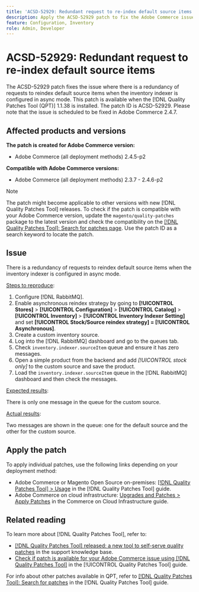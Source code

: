 ```yaml
---
title: 'ACSD-52929: Redundant request to re-index default source items'
description: Apply the ACSD-52929 patch to fix the Adobe Commerce issue where there is a redundant request to reindex the default source items when the inventory indexer is configured in async mode.
feature: Configuration, Inventory
role: Admin, Developer
---
```

# ACSD-52929: Redundant request to re-index default source items

The ACSD-52929 patch fixes the issue where there is a redundancy of requests to reindex default source items when the inventory indexer is configured in async mode. This patch is available when the [!DNL Quality Patches Tool (QPT)] 1.1.38 is installed. The patch ID is ACSD-52929. Please note that the issue is scheduled to be fixed in Adobe Commerce 2.4.7.

## Affected products and versions

**The patch is created for Adobe Commerce version:**

* Adobe Commerce (all deployment methods) 2.4.5-p2

**Compatible with Adobe Commerce versions:**

* Adobe Commerce (all deployment methods) 2.3.7 - 2.4.6-p2

>[!NOTE]
>
>The patch might become applicable to other versions with new [!DNL Quality Patches Tool] releases. To check if the patch is compatible with your Adobe Commerce version, update the `magento/quality-patches` package to the latest version and check the compatibility on the [[!DNL Quality Patches Tool]: Search for patches page](https://experienceleague.adobe.com/tools/commerce-quality-patches/index.html). Use the patch ID as a search keyword to locate the patch.

## Issue

There is a redundancy of requests to reindex default source items when the inventory indexer is configured in async mode.

<u>Steps to reproduce</u>:

1. Configure [!DNL RabbitMQ]. 
1. Enable asynchronous reindex strategy by going to **[!UICONTROL Stores]** > **[!UICONTROL Configuration]** > **[!UICONTROL Catalog]** > **[!UICONTROL Inventory]** > **[!UICONTROL Inventory Indexer Setting]** and set **[!UICONTROL Stock/Source reindex strategy] = [!UICONTROL Asynchronous]**.
1. Create a custom inventory source.
1. Log into the [!DNL RabbitMQ] dashboard and go to the queues tab.
1. Check `inventory.indexer.sourceItem` queue and ensure it has zero messages.
1. Open a simple product from the backend and add *[!UICONTROL stock only]* to the custom source and save the product.
1. Load the `inventory.indexer.sourceItem` queue in the [!DNL RabbitMQ] dashboard and then check the messages.

<u>Expected results</u>:

There is only one message in the queue for the custom source.

<u>Actual results</u>:

Two messages are shown in the queue: one for the default source and the other for the custom source.

## Apply the patch

To apply individual patches, use the following links depending on your deployment method:

* Adobe Commerce or Magento Open Source on-premises: [[!DNL Quality Patches Tool] > Usage](https://experienceleague.adobe.com/docs/commerce-operations/tools/quality-patches-tool/usage.html) in the [!DNL Quality Patches Tool] guide.
* Adobe Commerce on cloud infrastructure: [Upgrades and Patches > Apply Patches](https://experienceleague.adobe.com/docs/commerce-cloud-service/user-guide/develop/upgrade/apply-patches.html) in the Commerce on Cloud Infrastructure guide.

## Related reading

To learn more about [!DNL Quality Patches Tool], refer to:

* [[!DNL Quality Patches Tool] released: a new tool to self-serve quality patches](https://experienceleague.adobe.com/en/docs/commerce-knowledge-base/kb/announcements/commerce-announcements/magento-quality-patches-released-new-tool-to-self-serve-quality-patches) in the support knowledge base.
* [Check if patch is available for your Adobe Commerce issue using [!DNL Quality Patches Tool]](/help/tools/quality-patches-tool/patches-available-in-qpt/check-patch-for-magento-issue-with-magento-quality-patches.md) in the [!UICONTROL Quality Patches Tool] guide.


For info about other patches available in QPT, refer to [[!DNL Quality Patches Tool]: Search for patches](https://experienceleague.adobe.com/tools/commerce-quality-patches/index.html) in the [!DNL Quality Patches Tool] guide.
